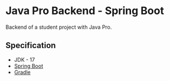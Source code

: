 # Java Pro Backend - Spring Boot

Backend of a student project with Java Pro.

## Specification

- JDK - 17
- [Spring Boot](https://spring.io/)
- [Gradle](https://gradle.org/)
